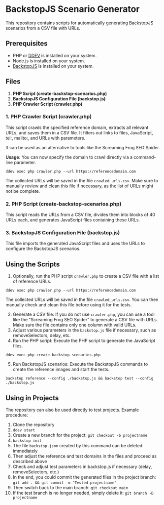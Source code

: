 
# BackstopJS Scenario Generator

This repository contains scripts for automatically generating BackstopJS scenarios from a CSV file with URLs.

## Prerequisites

- PHP or [DDEV](https://ddev.com/) is installed on your system.
- Node.js is installed on your system.
- [BackstopJS](https://github.com/garris/BackstopJS) is installed on your system.

## Files

1. **PHP Script (create-backstop-scenarios.php)**
2. **BackstopJS Configuration File (backstop.js)**
3. **PHP Crawler Script (crawler.php)**

### 1. PHP Crawler Script (crawler.php)

This script crawls the specified reference domain, extracts all relevant URLs, and saves them in a CSV file. It filters out links to files, JavaScript, tel:, mailto:, and URLs with parameters.

It can be used as an alternative to tools like the Screaming Frog SEO Spider.

**Usage:** You can now specify the domain to crawl directly via a command-line parameter.

```shell
ddev exec php crawler.php --url https://referencedomain.com
```

The collected URLs will be saved in the file `crawled_urls.csv`. Make sure to manually review and clean this file if necessary, as the list of URLs might not be complete.

### 2. PHP Script (create-backstop-scenarios.php)

This script reads the URLs from a CSV file, divides them into blocks of 40 URLs each, and generates JavaScript files containing these URLs.

### 3. BackstopJS Configuration File (backstop.js)

This file imports the generated JavaScript files and uses the URLs to configure the BackstopJS scenarios.

## Using the Scripts

1. Optionally, run the PHP script `crawler.php` to create a CSV file with a list of reference URLs.
```shell
ddev exec php crawler.php --url https://referencedomain.com
```
The collected URLs will be saved in the file `crawled_urls.csv`. You can then manually check and clean this file before using it for the tests.

2. Generate a CSV file: If you do not use `crawler.php`, you can use a tool like the "Screaming Frog SEO Spider" to generate a CSV file with URLs. Make sure the file contains only one column with valid URLs.
3. Adjust various parameters in the `backstop.js` file if necessary, such as removeSelectors, delay, etc.
4. Run the PHP script: Execute the PHP script to generate the JavaScript files.
```shell
ddev exec php create-backstop-scenarios.php
```
5. Run BackstopJS scenarios: Execute the BackstopJS commands to create the reference images and start the tests.
```shell
backstop reference --config ./backstop.js && backstop test --config ./backstop.js
```
## Using in Projects

The repository can also be used directly to test projects. Example procedure:

1. Clone the repository
2. `ddev start`
3. Create a new branch for the project: `git checkout -b projectname`
4. `backstop init`
5. The file `backstop.json` created by this command can be deleted immediately
6. Then adjust the reference and test domains in the files and proceed as described above
7. Check and adjust test parameters in backstop.js if necessary (delay, removeSelectors, etc.)
8. In the end, you could commit the generated files in the project branch: `git add . && git commit -m "Tested projectname"`
9. Then switch back to the main branch: `git checkout main`
10. If the test branch is no longer needed, simply delete it: `git branch -D projectname`
